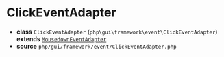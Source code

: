 # ClickEventAdapter

- **class** `ClickEventAdapter` (`php\gui\framework\event\ClickEventAdapter`) **extends** [`MousedownEventAdapter`](https://github.com/jphp-compiler/develnext/blob/master/dn-app-framework/api-docs/classes/php/gui/framework/event/MousedownEventAdapter.md)
- **source** `php/gui/framework/event/ClickEventAdapter.php`